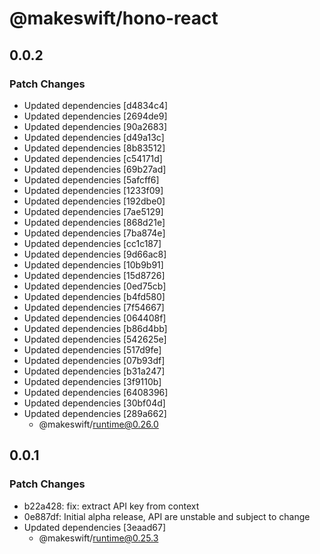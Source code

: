# @makeswift/hono-react

## 0.0.2

### Patch Changes

- Updated dependencies [d4834c4]
- Updated dependencies [2694de9]
- Updated dependencies [90a2683]
- Updated dependencies [d49a13c]
- Updated dependencies [8b83512]
- Updated dependencies [c54171d]
- Updated dependencies [69b27ad]
- Updated dependencies [5afcff6]
- Updated dependencies [1233f09]
- Updated dependencies [192dbe0]
- Updated dependencies [7ae5129]
- Updated dependencies [868d21e]
- Updated dependencies [7ba874e]
- Updated dependencies [cc1c187]
- Updated dependencies [9d66ac8]
- Updated dependencies [10b9b91]
- Updated dependencies [15d8726]
- Updated dependencies [0ed75cb]
- Updated dependencies [b4fd580]
- Updated dependencies [7f54667]
- Updated dependencies [064408f]
- Updated dependencies [b86d4bb]
- Updated dependencies [542625e]
- Updated dependencies [517d9fe]
- Updated dependencies [07b93df]
- Updated dependencies [b31a247]
- Updated dependencies [3f9110b]
- Updated dependencies [6408396]
- Updated dependencies [30bf04d]
- Updated dependencies [289a662]
  - @makeswift/runtime@0.26.0

## 0.0.1

### Patch Changes

- b22a428: fix: extract API key from context
- 0e887df: Initial alpha release, API are unstable and subject to change
- Updated dependencies [3eaad67]
  - @makeswift/runtime@0.25.3
